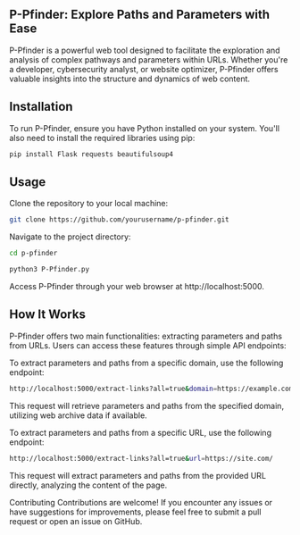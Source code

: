 ## P-Pfinder: Explore Paths and Parameters with Ease
P-Pfinder is a powerful web tool designed to facilitate the exploration and analysis of complex pathways and parameters within URLs. Whether you're a developer, cybersecurity analyst, or website optimizer, P-Pfinder offers valuable insights into the structure and dynamics of web content.

## Installation
To run P-Pfinder, ensure you have Python installed on your system. You'll also need to install the required libraries using pip:

```bash
pip install Flask requests beautifulsoup4
```
## Usage
Clone the repository to your local machine:
```bash
git clone https://github.com/yourusername/p-pfinder.git
```
Navigate to the project directory:
```bash
cd p-pfinder
```
```bash
python3 P-Pfinder.py
```
Access P-Pfinder through your web browser at http://localhost:5000.

## How It Works
P-Pfinder offers two main functionalities: extracting parameters and paths from URLs. Users can access these features through simple API endpoints:

To extract parameters and paths from a specific domain, use the following endpoint:
```bash
http://localhost:5000/extract-links?all=true&domain=https://example.com/page
```
This request will retrieve parameters and paths from the specified domain, utilizing web archive data if available.

To extract parameters and paths from a specific URL, use the following endpoint:
```bash
http://localhost:5000/extract-links?all=true&url=https://site.com/
```
This request will extract parameters and paths from the provided URL directly, analyzing the content of the page.

Contributing
Contributions are welcome! If you encounter any issues or have suggestions for improvements, please feel free to submit a pull request or open an issue on GitHub.


